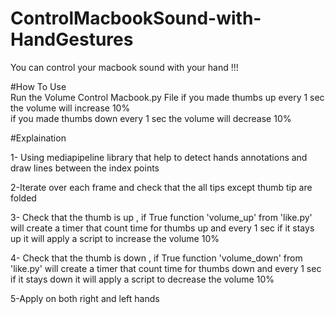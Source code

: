 # ControlMacbookSound-with-HandGestures
You can control your macbook sound with your hand !!!<br/>


#How To Use <br/>
Run the Volume Control Macbook.py File
if you made thumbs up every 1 sec the volume will increase 10%<br/>
if you made thumbs down every 1 sec the volume will decrease 10%<br/>

#Explaination<br/>

1- Using mediapipeline library that help to detect hands annotations and draw lines between the  index points<br/>

2-Iterate over each frame and check that the all tips except thumb tip are folded <br/>

3- Check that the thumb is up , if True function 'volume_up' from 'like.py' will create a timer that count time for thumbs up and every 1 sec if it stays up it will  apply a script to increase the volume 10%<br/>

4- Check that the thumb is down , if True function 'volume_down' from 'like.py' will create a timer that count time for thumbs down and every 1 sec if it stays down it will  apply a script to decrease the volume 10%<br/>

5-Apply on both right and left hands<br/>




